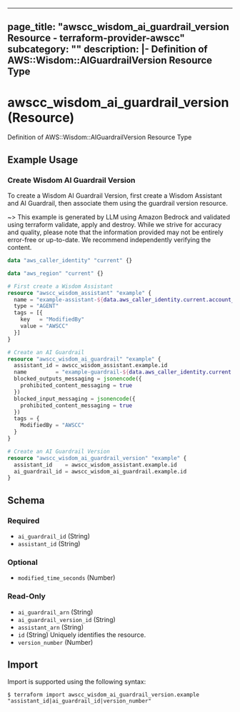 
---
page_title: "awscc_wisdom_ai_guardrail_version Resource - terraform-provider-awscc"
subcategory: ""
description: |-
  Definition of AWS::Wisdom::AIGuardrailVersion Resource Type
---

# awscc_wisdom_ai_guardrail_version (Resource)

Definition of AWS::Wisdom::AIGuardrailVersion Resource Type

## Example Usage

### Create Wisdom AI Guardrail Version

To create a Wisdom AI Guardrail Version, first create a Wisdom Assistant and AI Guardrail, then associate them using the guardrail version resource.

~> This example is generated by LLM using Amazon Bedrock and validated using terraform validate, apply and destroy. While we strive for accuracy and quality, please note that the information provided may not be entirely error-free or up-to-date. We recommend independently verifying the content.

```terraform
data "aws_caller_identity" "current" {}

data "aws_region" "current" {}

# First create a Wisdom Assistant
resource "awscc_wisdom_assistant" "example" {
  name = "example-assistant-${data.aws_caller_identity.current.account_id}"
  type = "AGENT"
  tags = [{
    key   = "ModifiedBy"
    value = "AWSCC"
  }]
}

# Create an AI Guardrail
resource "awscc_wisdom_ai_guardrail" "example" {
  assistant_id = awscc_wisdom_assistant.example.id
  name         = "example-guardrail-${data.aws_caller_identity.current.account_id}"
  blocked_outputs_messaging = jsonencode({
    prohibited_content_messaging = true
  })
  blocked_input_messaging = jsonencode({
    prohibited_content_messaging = true
  })
  tags = {
    ModifiedBy = "AWSCC"
  }
}

# Create an AI Guardrail Version
resource "awscc_wisdom_ai_guardrail_version" "example" {
  assistant_id    = awscc_wisdom_assistant.example.id
  ai_guardrail_id = awscc_wisdom_ai_guardrail.example.id
}
```

<!-- schema generated by tfplugindocs -->
## Schema

### Required

- `ai_guardrail_id` (String)
- `assistant_id` (String)

### Optional

- `modified_time_seconds` (Number)

### Read-Only

- `ai_guardrail_arn` (String)
- `ai_guardrail_version_id` (String)
- `assistant_arn` (String)
- `id` (String) Uniquely identifies the resource.
- `version_number` (Number)

## Import

Import is supported using the following syntax:

```shell
$ terraform import awscc_wisdom_ai_guardrail_version.example "assistant_id|ai_guardrail_id|version_number"
```
